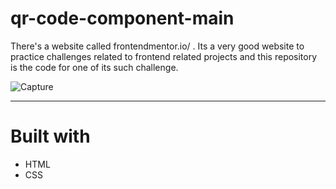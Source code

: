 # qr-code-component-main
There's a website called frontendmentor.io/  . Its a very good website to practice challenges related to frontend related projects and this repository is the code for one of its such challenge.

![Capture](https://user-images.githubusercontent.com/91601354/181593342-13398fa4-ad55-4d6c-a867-6563fe6fac1a.PNG)
***

# Built with
- HTML
- CSS
